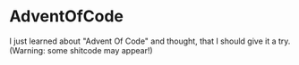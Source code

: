 # AdventOfCode
I just learned about "Advent Of Code" and thought, that I should give it a try. (Warning: some shitcode may appear!)
